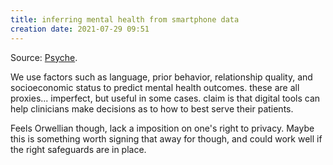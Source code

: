 ```yaml
---
title: inferring mental health from smartphone data
creation date: 2021-07-29 09:51
---
```


Source: [Psyche](https://psyche.co/ideas/should-smartphone-data-be-harnessed-to-track-mental-health).

We use factors such as language, prior behavior, relationship quality, and socioeconomic status to predict mental health outcomes. these are all proxies... imperfect, but useful in some cases. claim is that digital tools can help clinicians make decisions as to how to best serve their patients. 

Feels Orwellian though, lack a imposition on one's right to privacy. Maybe this is something worth signing that away for though, and could work well if the right safeguards are in place.
